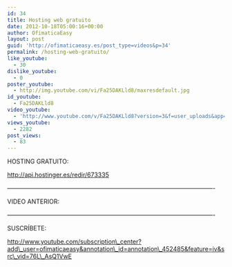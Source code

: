 ```yaml
---
id: 34
title: Hosting web gratuito
date: 2012-10-18T05:00:16+00:00
author: OfimaticaEasy
layout: post
guid: 'http://ofimaticaeasy.es/post_type=videos&p=34'
permalink: /hosting-web-gratuito/
like_youtube:
  - 30
dislike_youtube:
  - 0
poster_youtube:
  - http://img.youtube.com/vi/Fa25DAKLld8/maxresdefault.jpg
id_youtube:
  - Fa25DAKLld8
video_youtube:
  - 'http://www.youtube.com/v/Fa25DAKLld8?version=3&f=user_uploads&app=youtube_gdata'
views_youtube:
  - 2282
post_views:
  - 83
---
```

HOSTING GRATUITO:

http://api.hostinger.es/redir/673335

&#8212;&#8212;&#8212;&#8212;&#8212;&#8212;&#8212;&#8212;&#8212;&#8212;&#8212;&#8212;&#8212;&#8212;&#8212;&#8212;&#8212;&#8212;&#8212;&#8212;&#8212;&#8212;&#8212;&#8212;&#8212;&#8212;&#8212;&#8212;&#8212;&#8212;&#8212;&#8212;&#8212;&#8212;-

VIDEO ANTERIOR:



&#8212;&#8212;&#8212;&#8212;&#8212;&#8212;&#8212;&#8212;&#8212;&#8212;&#8212;&#8212;&#8212;&#8212;&#8212;&#8212;&#8212;&#8212;&#8212;&#8212;&#8212;&#8212;&#8212;&#8212;&#8212;&#8212;&#8212;&#8212;&#8212;&#8212;&#8212;&#8212;&#8212;&#8212;-

SUSCRÍBETE:

http://www.youtube.com/subscription\_center?add\_user=ofimaticaeasy&annotation\_id=annotation\_452485&feature=iv&src\_vid=76L\_AsQ1VwE